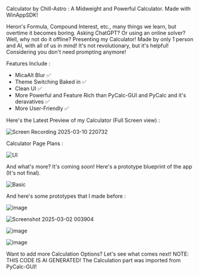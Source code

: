 Calculator by Chill-Astro : A Midweight and Powerful Calculator. Made with WinAppSDK!

Heron's Formula, Compound Interest, etc., many things we learn, but overtime it becomes boring.
Asking ChatGPT? Or using an online solver? Well, why not do it offline?
Presenting my Calculator! Made by only 1 person and AI, with all of us in mind! 
It's not revolutionary, but it's helpful! Considering you don't need prompting anymore! 

Features Include :

- MicaAlt Blur ✅
- Theme Switching Baked in ✅
- Clean UI ✅
- More Powerful and Feature Rich than PyCalc-GUI and PyCalc and it's deravatives ✅
- More User-Friendly ✅

Here's the Latest Preview of my Calculator (Full Screen view) : 

![Screen Recording 2025-03-10 220732](https://github.com/user-attachments/assets/b0d0adb1-bfb8-4731-9e48-80a4b74804d2)

Calculator Page Plans : 

![UI](https://github.com/user-attachments/assets/61ba81c4-5a1d-4da6-8112-d223ffbe805c)

And what's more? It's coming soon! Here's a prototype blueprint of the app (It's not final).

![Basic](https://github.com/user-attachments/assets/8f6823b5-b389-47e4-8e7d-43055a8bec0d)

And here's some prototypes that I made before :

![image](https://github.com/user-attachments/assets/91a0c1e1-e9b4-45e7-98ef-03d52944d341)

![Screenshot 2025-03-02 003904](https://github.com/user-attachments/assets/5e3659d1-a56f-4867-a6bc-52c9b7c46016)

![image](https://github.com/user-attachments/assets/709ba274-7e21-4b31-a25c-8bb3cf4cc379)

![image](https://github.com/user-attachments/assets/84fb8071-9354-460e-a884-0178343c45a2)

Want to add more Calculation Options? Let's see what comes next!
NOTE: THIS CODE IS AI GENERATED! The Calculation part was imported from PyCalc-GUI!
